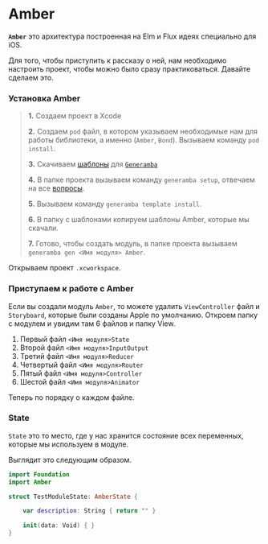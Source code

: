 # Amber

**`Amber`** это архитектура построенная на Elm и Flux идеях специально для iOS. 

Для того, чтобы приступить к рассказу о ней, нам необходимо настроить проект, чтобы можно было сразу практиковаться. Давайте сделаем это.

### Установка Amber

> **1.** Создаем проект в Xcode
> 
> **2.** Создаем `pod` файл, в котором указываем необходимые нам для работы библиотеки, а именно (`Amber`, `Bond`). Вызываем команду `pod install`.
> 
> **3.** Скачиваем [шаблоны](https://github.com/Anvics/AmberModule) для [`Generamba`](https://github.com/rambler-digital-solutions/Generamba)
> 
> **4.** В папке проекта вызываем команду `generamba setup`, отвечаем на все [вопросы](https://docs.google.com/document/d/1Vs5NINPyQ9PVxTSmcB9fZa55wK2kBXl4eh0X4igb8zM/edit#heading=h.is2ecd1c9omo).
> 
> **5.** Вызываем команду `generamba template install`.
> 
> **6.** В папку с шаблонами копируем шаблоны Amber, которые мы скачали.
> 
> **7.** Готово, чтобы создать модуль, в папке проекта вызываем `generamba gen <Имя модуля> Amber`.

Открываем проект `.xcworkspace`.

### Приступаем к работе с Amber

Если вы создали модуль `Amber`, то можете удалить `ViewController` файл и `Storyboard`, которые были созданы Apple по умолчанию. Откроем папку с модулем и увидим там 6 файлов и папку View.

1. Первый файл `<Имя модуля>State`
2. Второй файл `<Имя модуля>InputOutput`
3. Третий файл `<Имя модуля>Reducer`
4. Четвертый файл `<Имя модуля>Router`
5. Пятый файл `<Имя модуля>Controller`
6. Шестой файл `<Имя модуля>Animator`

Теперь по порядку о каждом файле.

### State

`State` это то место, где у нас хранится состояние всех переменных, которые мы используем в модуле. 

Выглядит это следующим образом.

~~~swift
import Foundation
import Amber

struct TestModuleState: AmberState {

    var description: String { return "" }

    init(data: Void) { }
}
~~~

